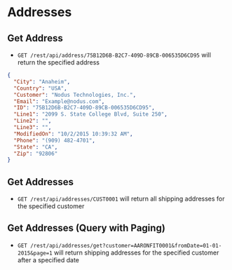 Addresses
=========

Get Address
-----------

* `GET /rest/api/address/75B12D6B-B2C7-409D-89CB-006535D6CD95` will return the specified address

```json
{
  "City": "Anaheim",
  "Country": "USA",
  "Customer": "Nodus Technologies, Inc.",
  "Email": "Example@nodus.com",
  "ID": "75B12D6B-B2C7-409D-89CB-006535D6CD95",
  "Line1": "2099 S. State College Blvd, Suite 250",
  "Line2": "",
  "Line3": "",
  "ModifiedOn": "10/2/2015 10:39:32 AM",
  "Phone": "(909) 482-4701",
  "State": "CA",
  "Zip": "92806"
}
```

Get Addresses
-------------

* `GET /rest/api/addresses/CUST0001` will return all shipping addresses for the specified customer

Get Addresses (Query with Paging)
---------------------

* `GET /rest/api/addresses/get?customer=AARONFIT0001&fromDate=01-01-2015&page=1` will return shipping addresses for the specified customer after a specified date
